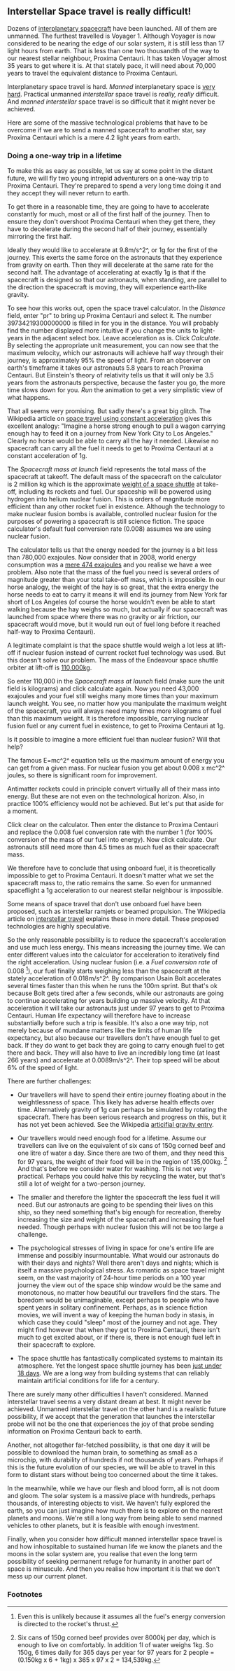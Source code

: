 ## Interstellar Space travel is really difficult!

Dozens of [interplanetary spacecraft](http://www.braeunig.us/space/planet.htm "list of planetary spacecraft") have been launched. All of them are unmanned. The furthest travelled is Voyager 1. Although Voyager is now considered to be nearing the edge of our solar system, it is still less than 17 light hours from earth. That  is less than one two thousandth of the way to our  nearest stellar neighbour, Proxima Centauri. It has taken Voyager almost 35 years to get where it is. At that stately pace, it will need about 70,000 years to travel the equivalent distance to Proxima Centauri.

Interplanetary space travel is hard. *Manned* interplanetary space is [very hard](http://www.cosmosmagazine.com/features/online/4214/the-future-space-travel "Forget space travel: it's just a dream"). Practical unmanned *interstellar* space travel is *really, really* difficult. And *manned interstellar* space travel is so difficult that it might never be achieved. 

Here are some of the massive technological problems that have to be overcome if we are to send a manned spacecraft to another star, say Proxima Centauri which is a mere 4.2 light years from earth.

### Doing a one-way trip in a lifetime

To make this as easy as possible, let us say at some point in the distant future, we will fly two young intrepid adventurers on a one-way trip to Proxima Centauri. They're prepared to spend a very long time doing it and they accept they will never return to earth. 

To get there in a reasonable time, they are going to have to accelerate constantly for much, most or all of the first half of the journey. Then to ensure they don't overshoot Proxima Centauri when they get there, they have to decelerate during the second half of their journey, essentially mirroring the first half.

Ideally they would like to accelerate at 9.8m/s^2^, or 1g for the first of the journey. This exerts the same force on the astronauts that they experience from gravity on earth. Then they will decelerate at the same rate for the second half. The advantage of accelerating at exactly 1g is that if the spacecraft is designed so that our astronauts, when standing, are parallel to the direction the spacecraft is moving, they will experience earth-like gravity.

To see how this works out, open the space travel calculator. In the *Distance* field, enter "pr" to bring up Proxima Centauri and select it. The number 39734219300000000 is filled in for you in the distance. You will probably find the number displayed more intuitive if you change the units to light-years in the adjacent select box. Leave acceleration as is. Click *Calculate*. By selecting the appropriate unit measurement, you can now see that the maximum velocity, which our astronauts will achieve half way through their journey, is approximately 95% the speed of light. From an observer on earth's timeframe it takes our astronauts 5.8 years to reach Proxima Centauri. But Einstein's theory of relativity tells us that it will only be 3.5 years from the astronauts perspective, because the faster you go, the more time slows down for you. *Run* the animation to get a very simplistic view of what happens.

That all seems very promising. But sadly there's a great big glitch. The Wikipedia article on [space travel using constant acceleration](http://en.wikipedia.org/wiki/Space_travel_using_constant_acceleration "Wikipedia constant acceleration") gives this excellent analogy: "Imagine a horse strong enough to pull a wagon carrying enough hay to feed it on a journey from New York City to Los Angeles." Clearly no horse would be able to carry all the hay it needed. Likewise no spacecraft can carry all the fuel it needs to get to Proxima Centauri at a constant acceleration of 1g. 

The *Spacecraft mass at launch* field represents the total mass of the spacecraft at takeoff. The default mass of the spacecraft on the calculator is 2 million kg which is the approximate [weight of a space shuttle](http://www.nasa.gov/returntoflight/system/system_STS.html "NASA Shuttle Basics") at take-off, including its rockets and fuel. Our spaceship will be powered using hydrogen into helium nuclear fusion. This is orders of magnitude more efficient than any other rocket fuel in existence. Although the technology to make nuclear fusion bombs is available, controlled nuclear fusion for the purposes of powering a spacecraft is still science fiction. The space calculator's default fuel conversion rate (0.008) assumes we are using nuclear fusion.

The calculator tells us that the energy needed for the journey is a bit less than 780,000 exajoules. Now consider that in 2008, world energy consumption was a [mere 474 exajoules](http://en.wikipedia.org/wiki/World_energy_consumption "Wikipedia world energy consumption") and you realise we have a wee problem. Also note that the mass of the fuel you need is several orders of magnitude greater than your total take-off mass, which is impossible. In our horse analogy, the weight of the hay is so great, that the extra energy the horse needs to eat to carry it means it will end its journey from New York far short of Los Angeles (of course the horse wouldn't even be able to start walking because the hay weighs so much, but actually if our spacecraft was launched from space where there was no gravity or air friction, our spacecraft would move, but it would run out of fuel long before it reached half-way to Proxima Centauri). 

A legitimate complaint is that the space shuttle would weigh a lot less at lift-off if nuclear fusion instead of current rocket fuel technology was used. But this doesn't solve our problem. The mass  of the Endeavour space shuttle orbiter at lift-off is [110,000kg](http://en.wikipedia.org/wiki/Space_Shuttle "Wikipedia space shuttle"). 

So enter 110,000 in the *Spacecraft mass at launch* field (make sure the unit field is kilograms) and click calculate again. Now you need 43,000 exajoules and your fuel still weighs many more times than your maximum launch weight. You see, no matter how you manipulate the maximum weight of the spacecraft, you will always need many times more kilograms of fuel than this maximum weight. It is therefore impossible, carrying nuclear fusion fuel or any current fuel in existence, to get to Proxima Centauri at 1g. 

Is it possible to imagine a more efficient fuel than nuclear fusion? Will that help? 

The famous E=mc^2^ equation tells us the maximum amount of energy you can get from a given mass. For nuclear fusion you get about 0.008 x mc^2^ joules, so there is significant room for improvement. 

Antimatter rockets could in principle convert virtually all of their mass into energy. But these are not even on the technological horizon. Also, in practice 100% efficiency would not be achieved. But let's put that aside for a moment. 

Click clear on the calculator. Then enter the distance to Proxima Centauri and replace the 0.008 fuel conversion rate with the number 1 (for 100% conversion of the mass of our fuel into energy). Now click calculate. Our astronauts still need more than 4.5 times as much fuel as their spacecraft mass. 

We therefore have to conclude that using onboard fuel, it is theoretically impossible to get to Proxima Centauri. It doesn't matter what we set the spacecraft mass to, the ratio remains the same. So even for unmanned spaceflight a 1g acceleration to our nearest stellar neighbour is impossible. 

Some means of space travel that don't use onboard fuel have been proposed, such as interstellar ramjets or beamed propulsion. The Wikipedia article on [interstellar travel](en.wikipedia.org/wiki/Interstellar_travel "Wikipedia interstellar travel") explains these in more detail. These proposed technologies are highly speculative.

So the only reasonable possibility is to reduce the spacecraft's acceleration and use much less energy. This means increasing the journey time. We can enter different values into the calculator for acceleration to iteratively find the right acceleration. Using nuclear fusion (i.e. a *Fuel conversion rate* of 0.008 [^1]), our fuel finally starts weighing less than the spacecraft at the stately acceleration of 0.018m/s^2^. By comparison Usain Bolt accelerates several times faster than this when he runs the 100m sprint. But that's ok because Bolt gets tired after a few seconds, while our astronauts are going to continue accelerating for years building up massive velocity. At that acceleration it will take our astronauts just under 97 years to get to Proxima Centauri. Human life expectancy will therefore have to increase substantially before such a trip is feasible. It's also a one way trip, not merely because of mundane matters like the limits of human life expectancy, but also because our travellers don't have enough fuel to get back. If they do want to get back they are going to carry enough fuel to get there and back. They will also have to live an incredibly long time (at least 266 years) and accelerate at 0.0089m/s^2^. Their top speed will be about 6% of the speed of light.

There are further challenges:

- Our travellers will have to spend their entire journey floating about in the weightlessness of space. This likely has adverse health effects over time. Alternatively gravity of 1g can perhaps be simulated by rotating the spacecraft. There has been serious research and progress on this, but it has not yet been achieved. See the Wikipedia [articifial gravity entry](http://en.wikipedia.org/wiki/Artificial_gravity "Wikipedia artificial gravity").

- Our travellers would need enough food for a lifetime. Assume our travellers can live on the equivalent of six cans of 150g corned beef and one litre of water a day. Since there are two of them, and they need this for 97 years, the weight of their food will be in the region of 135,000kg. [^2] And that's before we consider water for washing. This is not very practical. Perhaps you could halve this by recycling the water, but that's still a lot of weight for a two-person journey.

- The smaller and therefore the lighter the spacecraft the less fuel it will need. But our astronauts are going to be spending their lives on this ship, so they need something that's big enough for recreation, thereby increasing the size and weight of the spacecraft and increasing the fuel needed. Though perhaps with nuclear fusion this will not be too large a challenge.

- The psychological stresses of living in space for one's entire life are immense and possibly insurmountable. What would our astronauts do with their days and nights? Well there aren't days and nights; which is itself a massive psychological stress. As romantic as space travel might seem, on the vast majority of 24-hour time periods on a 100 year journey the view out of the space ship window would be the same and monotonous, no matter how beautiful our travellers find the stars. The boredom would be unimaginable, except perhaps to people who have spent years in solitary confinement. Perhaps, as in science fiction movies, we will invent a way of keeping the human body in stasis, in which case they could "sleep" most of the journey and not age. They might find however that when they get to Proxima Centauri, there isn't much to get excited about, or if there is, there is not enough fuel left in their spacecraft to explore.  

- The space shuttle has fantastically complicated systems to maintain its atmosphere. Yet the longest space shuttle journey has been [just under 18 days](http://www.vibrationdata.com/space/Shuttle.html "Space shuttle facts"). We are a long way from building systems that can reliably maintain artificial conditions for life for a century.

There are surely many other difficulties I haven't considered. Manned interstellar travel seems a very distant dream at best. It might never be achieved. Unmanned interstellar travel on the other hand is a realistic future possibility, if we accept that the generation that launches the interstellar probe will not be the one that experiences the joy of that probe sending information on Proxima Centauri back to earth. 

Another, not altogether far-fetched possibility, is that one day it will be possible to download the human brain, to something as small as a microchip, with durability of hundreds if not thousands of years. Perhaps if this is the future evolution of our species, we will be able to travel in this form to distant stars without being too concerned about the time it takes.

In the meanwhile, while we have our flesh and blood form, all is not doom and gloom. The solar system is a massive place with hundreds, perhaps thousands, of interesting objects to visit. We haven't fully explored the earth, so you can just imagine how much there is to explore on the nearest planets and moons. We're still a long way from being able to send manned vehicles to other planets, but it is feasible with enough investment. 

Finally, when you consider how difficult manned interstellar space travel is and how inhospitable to sustained human life we know the planets and the moons in the solar system are, you realise that even the long term possibility of seeking permanent refuge for humanity in another part of space is minuscule. And then you realise how important it is that we don't mess up our current planet.

### Footnotes

[^1]: Even this is unlikely because it assumes all the fuel's energy conversion is directed to the rocket's thrust. 

[^2]: Six cans of 150g corned beef provides over 8000kj per day, which is enough to live on comfortably. In addition 1l of water weighs 1kg. So 150g, 6 times daily for 365 days per year for 97 years for 2 people = (0.150kg x 6 + 1kg) x 365 x 97 x 2 = 134,539kg.

